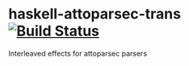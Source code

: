 # haskell-attoparsec-trans [![Build Status](https://travis-ci.org/srijs/haskell-attoparsec-trans.svg?branch=master)](https://travis-ci.org/srijs/haskell-attoparsec-trans)
Interleaved effects for attoparsec parsers
